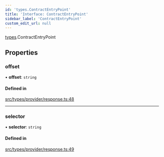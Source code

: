 ```yaml
---
id: 'types.ContractEntryPoint'
title: 'Interface: ContractEntryPoint'
sidebar_label: 'ContractEntryPoint'
custom_edit_url: null
---
```


[types](../namespaces/types.md).ContractEntryPoint

## Properties

### offset

• **offset**: `string`

#### Defined in

[src/types/provider/response.ts:48](https://github.com/starknet-io/starknet.js/blob/v5.29.0/src/types/provider/response.ts#L48)

---

### selector

• **selector**: `string`

#### Defined in

[src/types/provider/response.ts:49](https://github.com/starknet-io/starknet.js/blob/v5.29.0/src/types/provider/response.ts#L49)

